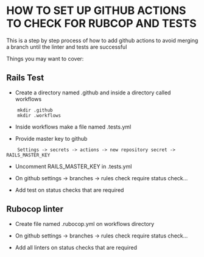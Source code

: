 # HOW TO SET UP GITHUB ACTIONS TO CHECK FOR RUBCOP AND TESTS

This is a step by step process of how to add github actions to avoid merging a branch until
the linter and tests are successful

Things you may want to cover:

## Rails Test

- Create a directory named .github and inside a directory called workflows

```
    mkdir .github
    mkdir .workflows
```
- Inside workflows make a file named .tests.yml

- Provide master key to github

```
    Settings -> secrets -> actions -> new repository secret -> RAILS_MASTER_KEY
```

- Uncomment RAILS_MASTER_KEY in .tests.yml

- On github settings -> branches -> rules check require status check... 

- Add test on status checks that are required

## Rubocop linter

- Create file named .rubocop.yml on workflows directory

- On github settings -> branches -> rules check require status check... 

- Add all linters on status checks that are required